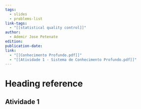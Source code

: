 ```yaml
---
tags:
  - slides
  - problems-list
link-tags:
  - "[[statistical quality control]]"
author:
  - Ademir Jose Petenate
edition: 
publication-date: 
link:
  - "[[Conhecimento Profundo.pdf]]"
  - "[[Atividade 1 - Sistema de Conhecimento Profundo.pdf]]"
---
```

# Heading reference
## Atividade 1


